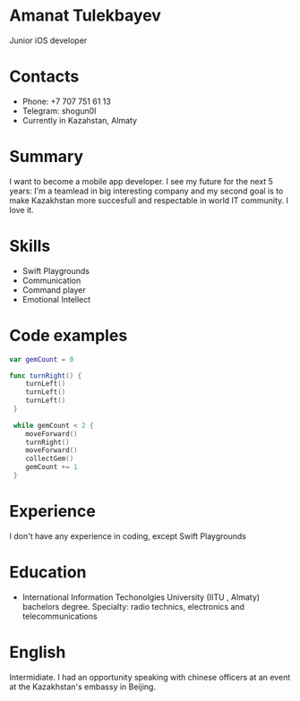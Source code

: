 # Amanat Tulekbayev
Junior iOS developer


# Contacts
* Phone: +7 707 751 61 13
* Telegram: shogun0l
* Currently in Kazahstan, Almaty

# Summary 
I want to become a mobile app developer. I see my future for the next 5 years: I'm a teamlead in big interesting company and my second goal is to make Kazakhstan more succesfull and respectable in world IT community. I love it.

# Skills
* Swift Playgrounds
* Communication
* Command player
* Emotional Intellect 

# Code examples
```Swift Playgrounds
var gemCount = 0

func turnRight() {
    turnLeft()
    turnLeft()
    turnLeft()
 }
 
 while gemCount < 2 {
    moveForward()
    turnRight()
    moveForward()
    collectGem()
    gemCount += 1
 }
```


# Experience 
I don't have any experience in coding, except Swift Playgrounds

# Education 
* International Information Techonolgies University (IITU , Almaty)
bachelors degree. Specialty: radio technics, electronics and telecommunications


# English  
Intermidiate. I had an opportunity speaking with chinese officers at an event at the Kazakhstan's embassy in Beijing. 
